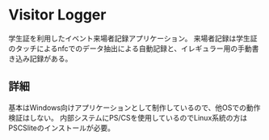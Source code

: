 # Visitor Logger

学生証を利用したイベント来場者記録アプリケーション。
来場者記録は学生証のタッチによるnfcでのデータ抽出による自動記録と、イレギュラー用の手動書き込み記録がある。

## 詳細

基本はWindows向けアプリケーションとして制作しているので、他OSでの動作検証はしない。
内部システムにPS/CSを使用しているのでLinux系統の方はPSCSliteのインストールが必要。